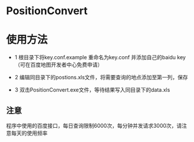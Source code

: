 # PositionConvert
# 使用方法

- 1 根目录下将key.conf.example 重命名为key.conf 并添加自己的baidu key（可在百度地图开发者中心免费申请）

- 2 编辑同目录下的postions.xls文件，将需要查询的地点添加至第一列，保存

- 3 双击PositionConvert.exe文件，等待结果写入同目录下的data.xls

## 注意 

程序中使用的百度接口，每日查询限制6000次，每分钟并发请求3000次，请注意每天的使用频率

